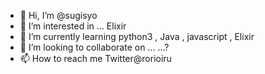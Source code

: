 - 👋 Hi, I’m @sugisyo
- 👀 I’m interested in ... Elixir 
- 🌱 I’m currently learning python3 , Java , javascript , Elixir
- 💞️ I’m looking to collaborate on ... ...?
- 📫 How to reach me Twitter@rorioiru

<!---
sugisyo/sugisyo is a ✨ special ✨ repository because its `README.md` (this file) appears on your GitHub profile.
You can click the Preview link to take a look at your changes.
--->
